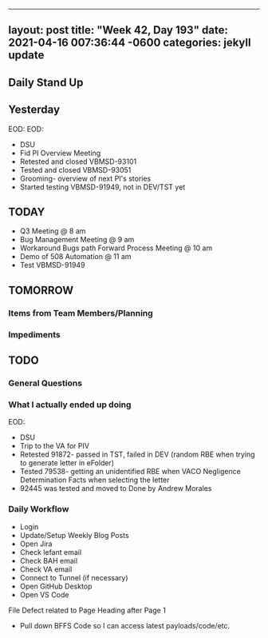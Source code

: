 
---
layout: post
title:  "Week 42, Day 193"
date:   2021-04-16 007:36:44 -0600
categories: jekyll update
---

## Daily Stand Up
## Yesterday
EOD: 
EOD:
* DSU
* Fid PI Overview Meeting
* Retested and closed VBMSD-93101
* Tested and closed VBMSD-93051
* Grooming- overview of next PI's stories
* Started testing VBMSD-91949, not in DEV/TST yet


## TODAY
* Q3 Meeting @ 8 am
* Bug Management Meeting @ 9 am
* Workaround Bugs path Forward Process Meeting @ 10 am
* Demo of 508 Automation @ 11 am
* Test VBMSD-91949
## TOMORROW

### Items from Team Members/Planning

### Impediments

## TODO

### General Questions  

### What I actually ended up doing
EOD:
* DSU
* Trip to the VA for PIV
* Retested 91872- passed in TST, failed in DEV (random RBE when trying to generate letter in eFolder)
* Tested 79538- getting an unidentified RBE when VACO Negligence Determination Facts when selecting the letter
* 92445 was tested and moved to Done by Andrew Morales

### Daily Workflow
* Login
* Update/Setup Weekly Blog Posts
* Open Jira
* Check lefant email
* Check BAH email
* Check VA email
* Connect to Tunnel (if necessary)
* Open GitHub Desktop
* Open VS Code

File Defect related to Page Heading after Page 1
* Pull down BFFS Code so I can access latest payloads/code/etc.